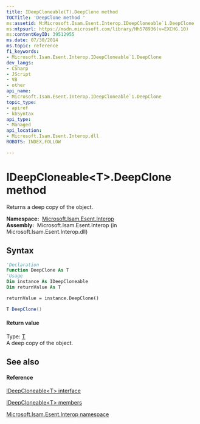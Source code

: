 ```yaml
---
title: IDeepCloneable(T).DeepClone method 
TOCTitle: 'DeepClone method '
ms:assetid: M:Microsoft.Isam.Esent.Interop.IDeepCloneable`1.DeepClone
ms:mtpsurl: https://msdn.microsoft.com/library/Hh578936(v=EXCHG.10)
ms:contentKeyID: 39512955
ms.date: 07/30/2014
ms.topic: reference
f1_keywords:
- Microsoft.Isam.Esent.Interop.IDeepCloneable`1.DeepClone
dev_langs:
- CSharp
- JScript
- VB
- other
api_name: 
- Microsoft.Isam.Esent.Interop.IDeepCloneable`1.DeepClone
topic_type: 
- apiref
- kbSyntax
api_type: 
- Managed
api_location: 
- Microsoft.Isam.Esent.Interop.dll
ROBOTS: INDEX,FOLLOW

---
```


# IDeepCloneable\<T\>.DeepClone method

Returns a deep copy of the object.

**Namespace:**  [Microsoft.Isam.Esent.Interop](hh596136\(v=exchg.10\).md)  
**Assembly:**  Microsoft.Isam.Esent.Interop (in Microsoft.Isam.Esent.Interop.dll)

## Syntax

``` vb
'Declaration
Function DeepClone As T
'Usage
Dim instance As IDeepCloneable
Dim returnValue As T

returnValue = instance.DeepClone()
```

``` csharp
T DeepClone()
```

#### Return value

Type: [T](hh565368\(v=exchg.10\).md)  
A deep copy of the object.  

## See also

#### Reference

[IDeepCloneable\<T\> interface](hh565368\(v=exchg.10\).md)

[IDeepCloneable\<T\> members](hh596443\(v=exchg.10\).md)

[Microsoft.Isam.Esent.Interop namespace](hh596136\(v=exchg.10\).md)

